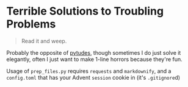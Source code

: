 # Terrible Solutions to Troubling Problems

> Read it and weep.

Probably the opposite of [pytudes](https://github.com/norvig/pytudes), though sometimes I do just solve it elegantly, often I just want to make 1-line horrors because they're fun.

Usage of `prep_files.py` requires `requests` and `markdownify`, and a `config.toml` that has your Advent `session` cookie in (it's `.gitignore`d)
